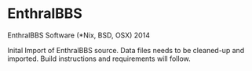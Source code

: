 EnthralBBS
===========

EnthralBBS Software (*Nix, BSD, OSX) 2014

Inital Import of EnthralBBS source.  Data files needs to be cleaned-up and imported.
Build instructions and requirements will follow.